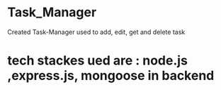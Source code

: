 # Task_Manager

Created Task-Manager used to add, edit, get and delete task

# tech stackes ued are : node.js ,express.js, mongoose in backend


 

